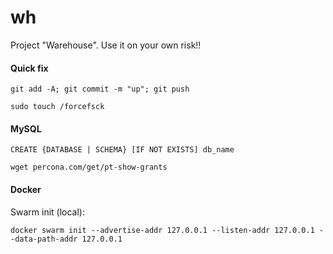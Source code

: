 # wh
Project "Warehouse". Use it on your own risk!!

#### Quick fix

````
git add -A; git commit -m "up"; git push
````

````
sudo touch /forcefsck
````

#### MySQL

````
CREATE {DATABASE | SCHEMA} [IF NOT EXISTS] db_name
````

````
wget percona.com/get/pt-show-grants
````

#### Docker

Swarm init (local):
````
docker swarm init --advertise-addr 127.0.0.1 --listen-addr 127.0.0.1 --data-path-addr 127.0.0.1
````
